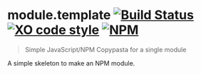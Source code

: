 # module.template [![Build Status](https://travis-ci.org/jmquigley/module.template.svg?branch=master)](https://travis-ci.org/jmquigley/module.template) [![XO code style](https://img.shields.io/badge/code_style-XO-5ed9c7.svg)](https://github.com/sindresorhus/xo) [![NPM](https://img.shields.io/badge/npm-v0.0.0-blue.svg)](https://www.npmjs.com/package/meshwork)

> Simple JavaScript/NPM Copypasta for a single module

A simple skeleton to make an NPM module.
